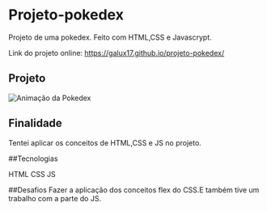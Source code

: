 # Projeto-pokedex
Projeto de uma pokedex. Feito com HTML,CSS e Javascrypt.


Link do projeto online: https://galux17.github.io/projeto-pokedex/


## Projeto
![Animação da Pokedex](https://user-images.githubusercontent.com/103261889/229372622-708b4902-3f66-4803-8593-28211b95e155.gif)


## Finalidade
Tentei aplicar os conceitos de HTML,CSS e JS no projeto.



##Tecnologias

HTML
CSS
JS

##Desafios 
Fazer a aplicação dos conceitos flex do CSS.E também tive um trabalho com a parte do JS.
